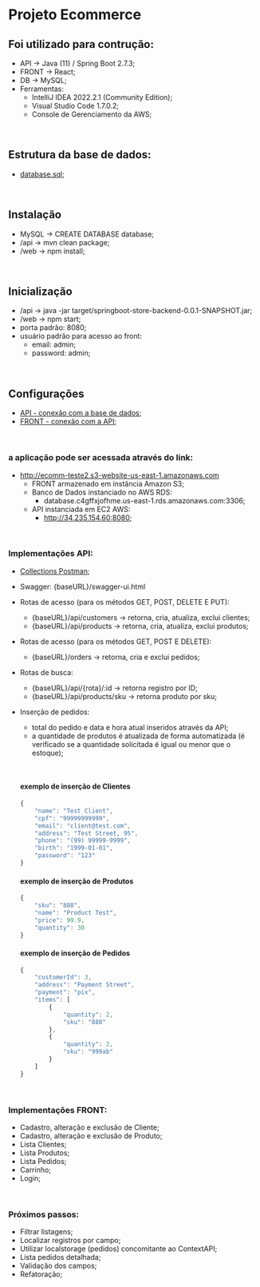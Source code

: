 # Projeto Ecommerce

## Foi utilizado para contrução:
- API -> Java (11) / Spring Boot 2.7.3;
- FRONT -> React;
- DB -> MySQL;
- Ferramentas:
    - IntelliJ IDEA 2022.2.1 (Community Edition);
    - Visual Studio Code 1.7.0.2;
    - Console de Gerenciamento da AWS;

&nbsp;

## Estrutura da base de dados:
- [database.sql](https://github.com/rtof83/ecommerce-java-react/blob/main/samples/database.sql);

&nbsp;

## Instalação
- MySQL -> CREATE DATABASE database;
- /api -> mvn clean package;
- /web -> npm install;

&nbsp;

## Inicialização
- /api -> java -jar target/springboot-store-backend-0.0.1-SNAPSHOT.jar;
- /web -> npm start;
- porta padrão: 8080;
- usuário padrão para acesso ao front:
    - email: admin;
    - password: admin;

&nbsp;

## Configurações
- [API - conexão com a base de dados](https://github.com/rtof83/ecommerce-java-react/blob/main/api/src/main/resources/application.properties);
- [FRONT - conexão com a API](https://github.com/rtof83/ecommerce-java-react/blob/main/web/src/api.js);

&nbsp;

### a aplicação pode ser acessada através do link:
- http://ecomm-teste2.s3-website-us-east-1.amazonaws.com
    - FRONT armazenado em instância Amazon S3;
    - Banco de Dados instanciado no AWS RDS:
        - database.c4gffxjofhme.us-east-1.rds.amazonaws.com:3306;
    - API instanciada em EC2 AWS:
        - http://34.235.154.60:8080;

&nbsp;

### Implementações API:
- [Collections Postman](https://github.com/rtof83/ecommerce-java-react/blob/main/samples/ecommerce.postman_collection.json);
- Swagger: {baseURL}/swagger-ui.html

- Rotas de acesso (para os métodos GET, POST, DELETE E PUT):
    - {baseURL}/api/customers -> retorna, cria, atualiza, exclui clientes;
    - {baseURL}/api/products -> retorna, cria, atualiza, exclui produtos;

- Rotas de acesso (para os métodos GET, POST E DELETE):
    - {baseURL}/orders -> retorna, cria e exclui pedidos;

- Rotas de busca:
    - {baseURL}/api/{rota}/:id -> retorna registro por ID;
    - {baseURL}/api/products/sku -> retorna produto por sku;

- Inserção de pedidos:
    - total do pedido e data e hora atual inseridos através da API;
    - a quantidade de produtos é atualizada de forma automatizada (é verificado se a quantidade solicitada é igual ou menor que o estoque);

    &nbsp;

    #### exemplo de inserção de Clientes

    ```javascript
    {
        "name": "Test Client",
        "cpf": "99999999999",
        "email": "client@test.com",
        "address": "Test Street, 95",
        "phone": "(99) 99999-9999",
        "birth": "1999-01-01",
        "password": "123"
    }
    ```

    #### exemplo de inserção de Produtos

    ```javascript
    {
        "sku": "888",
        "name": "Product Test",
        "price": 99.9,
        "quantity": 30
    }
    ```

    #### exemplo de inserção de Pedidos

    ```javascript
    {
        "customerId": 3,
        "address": "Payment Street",
        "payment": "pix",
        "items": [
            {
                "quantity": 2,
                "sku": "888"
            },
            {
                "quantity": 2,
                "sku": "999ab"
            }
        ]
    }
    ```
&nbsp;

### Implementações FRONT:
- Cadastro, alteração e exclusão de Cliente;
- Cadastro, alteração e exclusão de Produto;
- Lista Clientes;
- Lista Produtos;
- Lista Pedidos;
- Carrinho;
- Login;

&nbsp;

### Próximos passos:
- Filtrar listagens;
- Localizar registros por campo;
- Utilizar localstorage (pedidos) concomitante ao ContextAPI;
- Lista pedidos detalhada;
- Validação dos campos;
- Refatoração;
